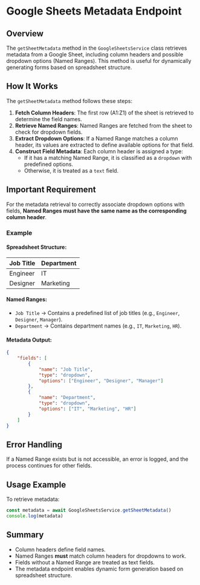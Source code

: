 # Google Sheets Metadata Endpoint

## Overview

The `getSheetMetadata` method in the `GoogleSheetsService` class retrieves metadata from a Google Sheet, including column headers and possible dropdown options (Named Ranges). This method is useful for dynamically generating forms based on spreadsheet structure.

## How It Works

The `getSheetMetadata` method follows these steps:

1. **Fetch Column Headers**: The first row (A1:Z1) of the sheet is retrieved to determine the field names.
2. **Retrieve Named Ranges**: Named Ranges are fetched from the sheet to check for dropdown fields.
3. **Extract Dropdown Options**: If a Named Range matches a column header, its values are extracted to define available options for that field.
4. **Construct Field Metadata**: Each column header is assigned a type:
   - If it has a matching Named Range, it is classified as a `dropdown` with predefined options.
   - Otherwise, it is treated as a `text` field.

## Important Requirement

For the metadata retrieval to correctly associate dropdown options with fields, **Named Ranges must have the same name as the corresponding column header**.

### Example

#### Spreadsheet Structure:

| **Job Title** | **Department** |
| ------------- | -------------- |
| Engineer      | IT             |
| Designer      | Marketing      |

#### Named Ranges:

- `Job Title` → Contains a predefined list of job titles (e.g., `Engineer`, `Designer`, `Manager`).
- `Department` → Contains department names (e.g., `IT`, `Marketing`, `HR`).

#### Metadata Output:

```json
{
	"fields": [
		{
			"name": "Job Title",
			"type": "dropdown",
			"options": ["Engineer", "Designer", "Manager"]
		},
		{
			"name": "Department",
			"type": "dropdown",
			"options": ["IT", "Marketing", "HR"]
		}
	]
}
```

## Error Handling

If a Named Range exists but is not accessible, an error is logged, and the process continues for other fields.

## Usage Example

To retrieve metadata:

```typescript
const metadata = await GoogleSheetsService.getSheetMetadata()
console.log(metadata)
```

## Summary

- Column headers define field names.
- Named Ranges **must** match column headers for dropdowns to work.
- Fields without a Named Range are treated as text fields.
- The metadata endpoint enables dynamic form generation based on spreadsheet structure.
